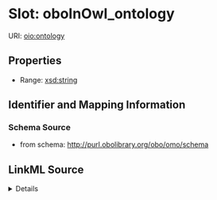 # Slot: oboInOwl_ontology

URI: [oio:ontology](http://www.geneontology.org/formats/oboInOwl#ontology)



<!-- no inheritance hierarchy -->






## Properties

* Range: [xsd:string](http://www.w3.org/2001/XMLSchema#string)







## Identifier and Mapping Information







### Schema Source


* from schema: http://purl.obolibrary.org/obo/omo/schema




## LinkML Source

<details>
```yaml
name: oboInOwl_ontology
deprecated: todo
from_schema: http://purl.obolibrary.org/obo/omo/schema
deprecated_element_has_exact_replacement: ontology
rank: 1000
slot_uri: oio:ontology
alias: oboInOwl_ontology
range: string

```
</details>